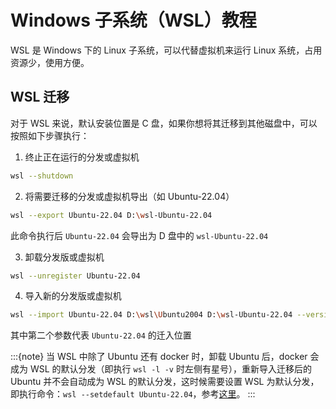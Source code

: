 # Windows 子系统（WSL）教程

WSL 是 Windows 下的 Linux 子系统，可以代替虚拟机来运行 Linux 系统，占用资源少，使用方便。

## WSL 迁移

对于 WSL 来说，默认安装位置是 C 盘，如果你想将其迁移到其他磁盘中，可以按照如下步骤执行：

1. 终止正在运行的分发或虚拟机

```bash
wsl --shutdown
```

2. 将需要迁移的分发或虚拟机导出（如 Ubuntu-22.04）

```bash
wsl --export Ubuntu-22.04 D:\wsl-Ubuntu-22.04
```

此命令执行后 `Ubuntu-22.04` 会导出为 D 盘中的 `wsl-Ubuntu-22.04`

3. 卸载分发版或虚拟机

```bash
wsl --unregister Ubuntu-22.04
```

4. 导入新的分发版或虚拟机

```bash
wsl --import Ubuntu-22.04 D:\wsl\Ubuntu2004 D:\wsl-Ubuntu-22.04 --version 2
```

其中第二个参数代表 `Ubuntu-22.04` 的迁入位置

:::{note}
当 WSL 中除了 Ubuntu 还有 docker 时，卸载 Ubuntu 后，docker 会成为 WSL 的默认分发（即执行 `wsl -l -v` 时左侧有星号），重新导入迁移后的 Ubuntu 并不会自动成为 WSL 的默认分发，这时候需要设置 WSL 为默认分发，即执行命令：`wsl --setdefault Ubuntu-22.04`，参考[这里](https://zhuanlan.zhihu.com/p/337361570)。
:::
